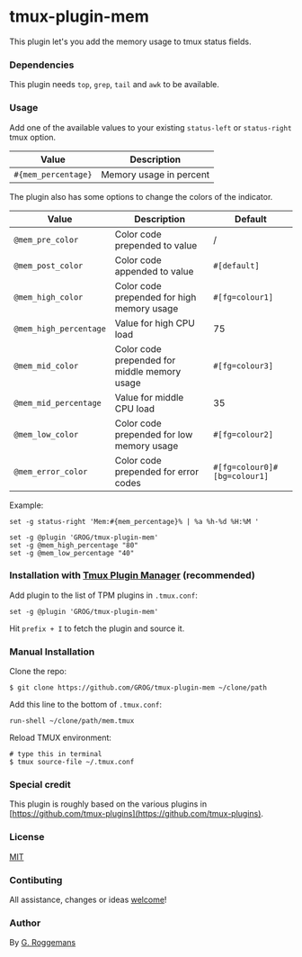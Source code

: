 # tmux-plugin-mem

This plugin let's you add the memory usage to tmux status fields.


### Dependencies

This plugin needs `top`, `grep`, `tail` and `awk` to be available.

### Usage

Add one of the available values to your existing `status-left` or
`status-right` tmux option.

| Value | Description |
|-------|-------------|
| `#{mem_percentage}` | Memory usage in percent |

The plugin also has some options to change the colors of the indicator.

| Value | Description | Default |
|-------|-------------|---------|
| `@mem_pre_color` | Color code prepended to value | / |
| `@mem_post_color` | Color code appended to value | `#[default]` |
| `@mem_high_color` | Color code prepended for high memory usage | `#[fg=colour1]` |
| `@mem_high_percentage` | Value for high CPU load |  75 |
| `@mem_mid_color` | Color code prepended for middle memory usage | `#[fg=colour3]` |
| `@mem_mid_percentage` | Value for middle CPU load |  35 |
| `@mem_low_color` | Color code prepended for low memory usage | `#[fg=colour2]` |
| `@mem_error_color` | Color code prepended for error codes | `#[fg=colour0]#[bg=colour1]` |

Example:

    set -g status-right 'Mem:#{mem_percentage}% | %a %h-%d %H:%M '

    set -g @plugin 'GROG/tmux-plugin-mem'
    set -g @mem_high_percentage "80"
    set -g @mem_low_percentage "40"


### Installation with [Tmux Plugin Manager](https://github.com/tmux-plugins/tpm) (recommended)

Add plugin to the list of TPM plugins in `.tmux.conf`:

    set -g @plugin 'GROG/tmux-plugin-mem'

Hit `prefix + I` to fetch the plugin and source it.


### Manual Installation

Clone the repo:

    $ git clone https://github.com/GROG/tmux-plugin-mem ~/clone/path

Add this line to the bottom of `.tmux.conf`:

    run-shell ~/clone/path/mem.tmux

Reload TMUX environment:

    # type this in terminal
    $ tmux source-file ~/.tmux.conf


### Special credit

This plugin is roughly based on the various plugins in
[https://github.com/tmux-plugins](https://github.com/tmux-plugins).


### License

[MIT](LICENSE)


### Contibuting

All assistance, changes or ideas
[welcome](https://github.com/GROG/tmux-plugin-mem/issues)!


### Author

By [G. Roggemans](https://github.com/groggemans)
